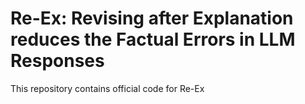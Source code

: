 # Re-Ex: Revising after Explanation reduces the Factual Errors in LLM Responses
This repository contains official code for Re-Ex 
